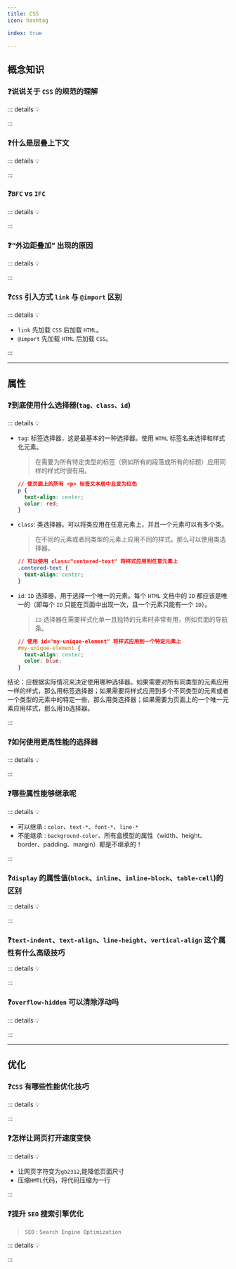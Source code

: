 ```yaml
---
title: CSS
icon: hashtag

index: true

---
```


<!-- more -->

## 概念知识

### ❓说说关于 `CSS` 的规范的理解

::: details 💡

:::

### ❓什么是层叠上下文

::: details 💡

:::

### ❓`BFC` vs `IFC`

::: details 💡

:::

### ❓“外边距叠加” 出现的原因

::: details 💡

:::

### ❓`CSS` 引入方式 `link` 与 `@import` 区别

::: details 💡

  - `link` 先加载 `CSS` 后加载 `HTML`。
  - `@import` 先加载 `HTML` 后加载 `CSS`。

:::

------

## 属性

### ❓到底使用什么选择器(`tag、class、id`)

::: details 💡

  - `tag`: 标签选择器，这是最基本的一种选择器。使用 `HTML` 标签名来选择和样式化元素。
    > 在需要为所有特定类型的标签（例如所有的段落或所有的标题）应用同样的样式时很有用。

    ```css
    // 使页面上的所有 <p> 标签文本居中且变为红色
    p {
      text-align: center;
      color: red;
    }
    ```

  - `class`: 类选择器。可以将类应用在任意元素上，并且一个元素可以有多个类。
    > 在不同的元素或者同类型的元素上应用不同的样式，那么可以使用类选择器。

    ```css
    // 可以使用 class="centered-text" 将样式应用到任意元素上
    .centered-text {
      text-align: center;
    }
    ```

  - `id`: `ID` 选择器，用于选择一个唯一的元素。每个 `HTML` 文档中的 `ID` 都应该是唯一的（即每个 `ID` 只能在页面中出现一次，且一个元素只能有一个 `ID`）。
    > `ID` 选择器在需要样式化单一且独特的元素时非常有用，例如页面的导航条。

    ```css
    // 使用 id="my-unique-element" 将样式应用到一个特定元素上
    #my-unique-element {
      text-align: center;
      color: blue;
    }
    ```
  
  结论：应根据实际情况来决定使用哪种选择器。如果需要对所有同类型的元素应用一样的样式，那么用标签选择器；如果需要将样式应用到多个不同类型的元素或者一个类型的元素中的特定一些，那么用类选择器；如果需要为页面上的一个唯一元素应用样式，那么用`ID`选择器。

:::

### ❓如何使用更高性能的选择器

::: details 💡

:::

### ❓哪些属性能够继承呢

::: details 💡

  - 可以继承 : `color`、`text-*`、`font-*`、`line-*`
  - 不能继承 : `background-color`、所有盒模型的属性（width、height、border、padding、margin）都是不继承的！

:::

### ❓`display` 的属性值(`block`、`inline`、`inline-block`、`table-cell`)的区别

::: details 💡

:::

### ❓`text-indent`、`text-align`、`line-height`、`vertical-align` 这个属性有什么高级技巧

::: details 💡

:::

### ❓`overflow-hidden` 可以清除浮动吗

::: details 💡

:::

------

## 优化

### ❓`CSS` 有哪些性能优化技巧

::: details 💡

:::

### ❓怎样让网页打开速度变快

::: details 💡

  - 让网页字符变为`gb2312`,能降低页面尺寸
  - 压缩`HMTL`代码，将代码压缩为一行

:::

### ❓提升 `SEO` 搜索引擎优化
  > `SEO` : `Search Engine Optimization`
 
::: details 💡

:::
    